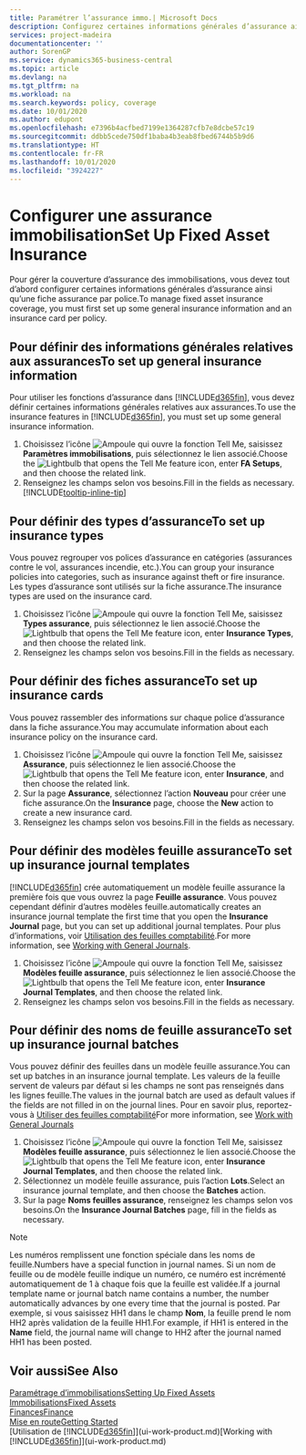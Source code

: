 ```yaml
---
title: Paramétrer l’assurance immo.| Microsoft Docs
description: Configurez certaines informations générales d’assurance ainsi qu’une fiche assurance par police pour gérer la couverture d’assurance des immobilisations.
services: project-madeira
documentationcenter: ''
author: SorenGP
ms.service: dynamics365-business-central
ms.topic: article
ms.devlang: na
ms.tgt_pltfrm: na
ms.workload: na
ms.search.keywords: policy, coverage
ms.date: 10/01/2020
ms.author: edupont
ms.openlocfilehash: e7396b4acfbed7199e1364287cfb7e8dcbe57c19
ms.sourcegitcommit: ddbb5cede750df1baba4b3eab8fbed6744b5b9d6
ms.translationtype: HT
ms.contentlocale: fr-FR
ms.lasthandoff: 10/01/2020
ms.locfileid: "3924227"
---
```

# <a name="set-up-fixed-asset-insurance"></a><span data-ttu-id="d4eae-103">Configurer une assurance immobilisation</span><span class="sxs-lookup"><span data-stu-id="d4eae-103">Set Up Fixed Asset Insurance</span></span>
<span data-ttu-id="d4eae-104">Pour gérer la couverture d’assurance des immobilisations, vous devez tout d’abord configurer certaines informations générales d’assurance ainsi qu’une fiche assurance par police.</span><span class="sxs-lookup"><span data-stu-id="d4eae-104">To manage fixed asset insurance coverage, you must first set up some general insurance information and an insurance card per policy.</span></span>

## <a name="to-set-up-general-insurance-information"></a><span data-ttu-id="d4eae-105">Pour définir des informations générales relatives aux assurances</span><span class="sxs-lookup"><span data-stu-id="d4eae-105">To set up general insurance information</span></span>
<span data-ttu-id="d4eae-106">Pour utiliser les fonctions d’assurance dans [!INCLUDE[d365fin](includes/d365fin_md.md)], vous devez définir certaines informations générales relatives aux assurances.</span><span class="sxs-lookup"><span data-stu-id="d4eae-106">To use the insurance features in [!INCLUDE[d365fin](includes/d365fin_md.md)], you must set up some general insurance information.</span></span>  

1. <span data-ttu-id="d4eae-107">Choisissez l’icône ![Ampoule qui ouvre la fonction Tell Me](media/ui-search/search_small.png "Dites-moi ce que vous voulez faire"), saisissez **Paramètres immobilisations**, puis sélectionnez le lien associé.</span><span class="sxs-lookup"><span data-stu-id="d4eae-107">Choose the ![Lightbulb that opens the Tell Me feature](media/ui-search/search_small.png "Tell me what you want to do") icon, enter **FA Setups**, and then choose the related link.</span></span>  
2. <span data-ttu-id="d4eae-108">Renseignez les champs selon vos besoins.</span><span class="sxs-lookup"><span data-stu-id="d4eae-108">Fill in the fields as necessary.</span></span> [!INCLUDE[tooltip-inline-tip](includes/tooltip-inline-tip_md.md)]  

## <a name="to-set-up-insurance-types"></a><span data-ttu-id="d4eae-109">Pour définir des types d’assurance</span><span class="sxs-lookup"><span data-stu-id="d4eae-109">To set up insurance types</span></span>
<span data-ttu-id="d4eae-110">Vous pouvez regrouper vos polices d’assurance en catégories (assurances contre le vol, assurances incendie, etc.).</span><span class="sxs-lookup"><span data-stu-id="d4eae-110">You can group your insurance policies into categories, such as insurance against theft or fire insurance.</span></span> <span data-ttu-id="d4eae-111">Les types d’assurance sont utilisés sur la fiche assurance.</span><span class="sxs-lookup"><span data-stu-id="d4eae-111">The insurance types are used on the insurance card.</span></span>

1. <span data-ttu-id="d4eae-112">Choisissez l’icône ![Ampoule qui ouvre la fonction Tell Me](media/ui-search/search_small.png "Dites-moi ce que vous voulez faire"), saisissez **Types assurance**, puis sélectionnez le lien associé.</span><span class="sxs-lookup"><span data-stu-id="d4eae-112">Choose the ![Lightbulb that opens the Tell Me feature](media/ui-search/search_small.png "Tell me what you want to do") icon, enter **Insurance Types**, and then choose the related link.</span></span>  
2. <span data-ttu-id="d4eae-113">Renseignez les champs selon vos besoins.</span><span class="sxs-lookup"><span data-stu-id="d4eae-113">Fill in the fields as necessary.</span></span>

## <a name="to-set-up-insurance-cards"></a><span data-ttu-id="d4eae-114">Pour définir des fiches assurance</span><span class="sxs-lookup"><span data-stu-id="d4eae-114">To set up insurance cards</span></span>
<span data-ttu-id="d4eae-115">Vous pouvez rassembler des informations sur chaque police d’assurance dans la fiche assurance.</span><span class="sxs-lookup"><span data-stu-id="d4eae-115">You may accumulate information about each insurance policy on the insurance card.</span></span>  

1. <span data-ttu-id="d4eae-116">Choisissez l’icône ![Ampoule qui ouvre la fonction Tell Me](media/ui-search/search_small.png "Dites-moi ce que vous voulez faire"), saisissez **Assurance**, puis sélectionnez le lien associé.</span><span class="sxs-lookup"><span data-stu-id="d4eae-116">Choose the ![Lightbulb that opens the Tell Me feature](media/ui-search/search_small.png "Tell me what you want to do") icon, enter **Insurance**, and then choose the related link.</span></span>  
2. <span data-ttu-id="d4eae-117">Sur la page **Assurance**, sélectionnez l’action **Nouveau** pour créer une fiche assurance.</span><span class="sxs-lookup"><span data-stu-id="d4eae-117">On the **Insurance** page, choose the **New** action to create a  new insurance card.</span></span>  
3. <span data-ttu-id="d4eae-118">Renseignez les champs selon vos besoins.</span><span class="sxs-lookup"><span data-stu-id="d4eae-118">Fill in the fields as necessary.</span></span>

## <a name="to-set-up-insurance-journal-templates"></a><span data-ttu-id="d4eae-119">Pour définir des modèles feuille assurance</span><span class="sxs-lookup"><span data-stu-id="d4eae-119">To set up insurance journal templates</span></span>
[!INCLUDE[d365fin](includes/d365fin_md.md)] <span data-ttu-id="d4eae-120">crée automatiquement un modèle feuille assurance la première fois que vous ouvrez la page **Feuille assurance**. Vous pouvez cependant définir d’autres modèles feuille.</span><span class="sxs-lookup"><span data-stu-id="d4eae-120">automatically creates an insurance journal template the first time that you open the **Insurance Journal** page, but you can set up additional journal templates.</span></span> <span data-ttu-id="d4eae-121">Pour plus d’informations, voir [Utilisation des feuilles comptabilité](ui-work-general-journals.md).</span><span class="sxs-lookup"><span data-stu-id="d4eae-121">For more information, see [Working with General Journals](ui-work-general-journals.md).</span></span>  

1. <span data-ttu-id="d4eae-122">Choisissez l’icône ![Ampoule qui ouvre la fonction Tell Me](media/ui-search/search_small.png "Dites-moi ce que vous voulez faire"), saisissez **Modèles feuille assurance**, puis sélectionnez le lien associé.</span><span class="sxs-lookup"><span data-stu-id="d4eae-122">Choose the ![Lightbulb that opens the Tell Me feature](media/ui-search/search_small.png "Tell me what you want to do") icon, enter **Insurance Journal Templates**, and then choose the related link.</span></span>  
2. <span data-ttu-id="d4eae-123">Renseignez les champs selon vos besoins.</span><span class="sxs-lookup"><span data-stu-id="d4eae-123">Fill in the fields as necessary.</span></span>

## <a name="to-set-up-insurance-journal-batches"></a><span data-ttu-id="d4eae-124">Pour définir des noms de feuille assurance</span><span class="sxs-lookup"><span data-stu-id="d4eae-124">To set up insurance journal batches</span></span>
<span data-ttu-id="d4eae-125">Vous pouvez définir des feuilles dans un modèle feuille assurance.</span><span class="sxs-lookup"><span data-stu-id="d4eae-125">You can set up batches in an insurance journal template.</span></span> <span data-ttu-id="d4eae-126">Les valeurs de la feuille servent de valeurs par défaut si les champs ne sont pas renseignés dans les lignes feuille.</span><span class="sxs-lookup"><span data-stu-id="d4eae-126">The values in the journal batch are used as default values if the fields are not filled in on the journal lines.</span></span> <span data-ttu-id="d4eae-127">Pour en savoir plus, reportez-vous à [Utiliser des feuilles comptabilité](ui-work-general-journals.md)</span><span class="sxs-lookup"><span data-stu-id="d4eae-127">For more information, see [Work with General Journals](ui-work-general-journals.md)</span></span>  

1. <span data-ttu-id="d4eae-128">Choisissez l’icône ![Ampoule qui ouvre la fonction Tell Me](media/ui-search/search_small.png "Dites-moi ce que vous voulez faire"), saisissez **Modèles feuille assurance**, puis sélectionnez le lien associé.</span><span class="sxs-lookup"><span data-stu-id="d4eae-128">Choose the ![Lightbulb that opens the Tell Me feature](media/ui-search/search_small.png "Tell me what you want to do") icon, enter **Insurance Journal Templates**, and then choose the related link.</span></span>  
2. <span data-ttu-id="d4eae-129">Sélectionnez un modèle feuille assurance, puis l’action **Lots**.</span><span class="sxs-lookup"><span data-stu-id="d4eae-129">Select an insurance journal template, and then choose the **Batches** action.</span></span>
3. <span data-ttu-id="d4eae-130">Sur la page **Noms feuilles assurance**, renseignez les champs selon vos besoins.</span><span class="sxs-lookup"><span data-stu-id="d4eae-130">On the **Insurance Journal Batches** page, fill in the fields as necessary.</span></span>

> [!NOTE]  
>   <span data-ttu-id="d4eae-131">Les numéros remplissent une fonction spéciale dans les noms de feuille.</span><span class="sxs-lookup"><span data-stu-id="d4eae-131">Numbers have a special function in journal names.</span></span> <span data-ttu-id="d4eae-132">Si un nom de feuille ou de modèle feuille indique un numéro, ce numéro est incrémenté automatiquement de 1 à chaque fois que la feuille est validée.</span><span class="sxs-lookup"><span data-stu-id="d4eae-132">If a journal template name or journal batch name contains a number, the number automatically advances by one every time that the journal is posted.</span></span> <span data-ttu-id="d4eae-133">Par exemple, si vous saisissez HH1 dans le champ **Nom**, la feuille prend le nom HH2 après validation de la feuille HH1.</span><span class="sxs-lookup"><span data-stu-id="d4eae-133">For example, if HH1 is entered in the **Name** field, the journal name will change to HH2 after the journal named HH1 has been posted.</span></span>

## <a name="see-also"></a><span data-ttu-id="d4eae-134">Voir aussi</span><span class="sxs-lookup"><span data-stu-id="d4eae-134">See Also</span></span>
[<span data-ttu-id="d4eae-135">Paramétrage d’immobilisations</span><span class="sxs-lookup"><span data-stu-id="d4eae-135">Setting Up Fixed Assets</span></span>](fa-setup.md)  
[<span data-ttu-id="d4eae-136">Immobilisations</span><span class="sxs-lookup"><span data-stu-id="d4eae-136">Fixed Assets</span></span>](fa-manage.md)  
[<span data-ttu-id="d4eae-137">Finances</span><span class="sxs-lookup"><span data-stu-id="d4eae-137">Finance</span></span>](finance.md)  
[<span data-ttu-id="d4eae-138">Mise en route</span><span class="sxs-lookup"><span data-stu-id="d4eae-138">Getting Started</span></span>](product-get-started.md)  
<span data-ttu-id="d4eae-139">[Utilisation de [!INCLUDE[d365fin](includes/d365fin_md.md)]](ui-work-product.md)</span><span class="sxs-lookup"><span data-stu-id="d4eae-139">[Working with [!INCLUDE[d365fin](includes/d365fin_md.md)]](ui-work-product.md)</span></span>

